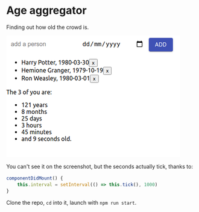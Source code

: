 # Age aggregator

Finding out how old the crowd is.

![](screenshot.png)

You can't see it on the screenshot, but the seconds actually tick, thanks to:

```js
componentDidMount() {
    this.interval = setInterval(() => this.tick(), 1000)
}
```

Clone the repo, `cd` into it, launch with `npm run start`.
